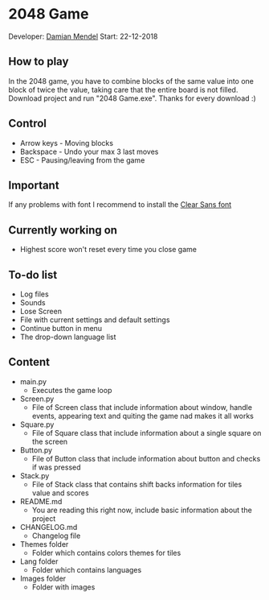 # 2048 Game
Developer: [Damian Mendel](https://github.com/MendelDamian)
Start: 22-12-2018
## How to play
In the 2048 game, you have to combine blocks of the same value into one block of twice the value, taking care that the entire board is not filled. Download project and run "2048 Game.exe". Thanks for every download :)

## Control
- Arrow keys - Moving blocks
- Backspace - Undo your max 3 last moves
- ESC - Pausing/leaving from the game

## Important
If any problems with font I recommend to install the [Clear Sans font](https://01.org/clear-sans)

## Currently working on
- Highest score won't reset every time you close game

## To-do list
- Log files
- Sounds
- Lose Screen
- File with current settings and default settings
- Continue button in menu
- The drop-down language list

## Content
- main.py
  - Executes the game loop
- Screen.py
  - File of Screen class that include information about window, handle events, appearing text and quiting the game nad makes it all works
- Square.py
  - File of Square class that include information about a single square on the screen
- Button.py
  - File of Button class that include information about button and checks if was pressed
- Stack.py
  - File of Stack class that contains shift backs information for tiles value and scores
- README.md
  - You are reading this right now, include basic information about the project
- CHANGELOG.md
  - Changelog file
- Themes folder
  - Folder which contains colors themes for tiles
- Lang folder
  - Folder which contains languages
- Images folder
  - Folder with images
